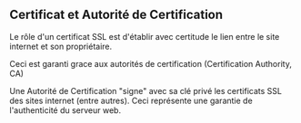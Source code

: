 ## Certificat et Autorité de Certification

Le rôle d'un certificat SSL est d'établir avec certitude le lien entre le site internet et son propriétaire.

Ceci est garanti grace aux autorités de certification (Certification Authority, CA)

Une Autorité de Certification "signe" avec sa clé privé les certificats SSL des sites internet (entre autres). Ceci représente une garantie de l'authenticité du serveur web.